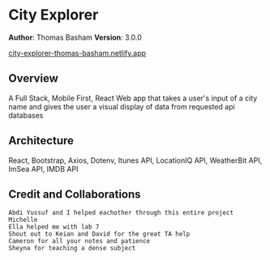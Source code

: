 # City Explorer

**Author**: Thomas Basham
**Version**: 3.0.0

[city-explorer-thomas-basham.netlify.app](https://city-explorer-thomas-basham.netlify.app/)

## Overview

  A Full Stack, Mobile First, React Web app that takes a user's input of a city name and gives the user a visual display of data from requested api databases

## Architecture

React, Bootstrap, Axios, Dotenv, Itunes API, LocationIQ API, WeatherBit API, ImSea API, IMDB API

## Credit and Collaborations

    Abdi Yussuf and I helped eachother through this entire project
    Michelle 
    Ella helped me with lab 7
    Shout out to Keian and David for the great TA help
    Cameron for all your notes and patience 
    Sheyna for teaching a dense subject 

